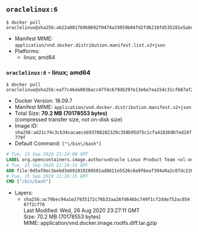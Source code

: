 ## `oraclelinux:6`

```console
$ docker pull oraclelinux@sha256:ab22a0017b9b0692f0474a33059b04fd2fd6210fd535281e5abd8d7651e8d40c
```

-	Manifest MIME: `application/vnd.docker.distribution.manifest.list.v2+json`
-	Platforms:
	-	linux; amd64

### `oraclelinux:6` - linux; amd64

```console
$ docker pull oraclelinux@sha256:eaf7c46da0036acc47fdc679d6297e13e6e7aa15dc31cf687af2197245381751
```

-	Docker Version: 18.09.7
-	Manifest MIME: `application/vnd.docker.distribution.manifest.v2+json`
-	Total Size: **70.2 MB (70178553 bytes)**  
	(compressed transfer size, not on-disk size)
-	Image ID: `sha256:ad21c74c3cb34cacaeceb93708282329c358b95d75c1cfa4183b9b7ed24f779f`
-	Default Command: `["\/bin\/bash"]`

```dockerfile
# Tue, 15 Sep 2020 21:24:08 GMT
LABEL org.opencontainers.image.authors=Oracle Linux Product Team <ol-ovm-info_ww@oracle.com> org.opencontainers.image.url=https://github.com/oracle/container-images org.opencontainers.image.source=https://github.com/oracle/container-images/tree/dist-amd64/6.10 org.opencontainers.image.vendor=Oracle America, Inc org.opencontainers.image.title=Oracle Linux 6 org.opencontainers.image.description=Oracle Linux is an open-source       operating system available under the GNU General Public License (GPLv2) and       is suitable for both general purpose or Oracle workloads.
# Tue, 15 Sep 2020 21:24:15 GMT
ADD file:0d5af8ec3eebd3e691819269581ad8611e5526c6a9f6eaf394a9a2c07dc22072 in / 
# Tue, 15 Sep 2020 21:24:15 GMT
CMD ["/bin/bash"]
```

-	Layers:
	-	`sha256:ac79bec94a1e27935172c76b32aa26fd646bc749f1cf2dde752ac85487f2cf76`  
		Last Modified: Wed, 26 Aug 2020 23:27:11 GMT  
		Size: 70.2 MB (70178553 bytes)  
		MIME: application/vnd.docker.image.rootfs.diff.tar.gzip
